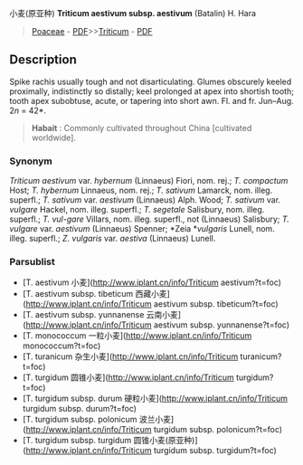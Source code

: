 小麦(原亚种) **Triticum aestivum subsp. aestivum** (Batalin) H. Hara

> [Poaceae](http://www.iplant.cn/info/Poaceae?t=foc) - [PDF](http://www.iplant.cn/foc/pdf/Poaceae.pdf)>>[Triticum](http://www.iplant.cn/info/Triticum?t=foc) - [PDF](http://www.iplant.cn/foc/pdf/Triticum.pdf)

## Description

Spike rachis usually tough and not disarticulating. Glumes obscurely keeled proximally, indistinctly so distally; keel prolonged at apex into shortish tooth; tooth apex subobtuse, acute, or tapering into short awn. Fl. and fr. Jun–Aug. 2*n* = 42*.


> **Habait** : 
> Commonly cultivated throughout China [cultivated worldwide].

### Synonym
*Triticum aestivum* var. *hybernum* (Linnaeus) Fiori, nom. rej.; *T. compactum* Host; *T. hybernum* Linnaeus, nom. rej.; *T. sativum* Lamarck, nom. illeg. superfl.; *T. sativum* var. *aestivum* (Linnaeus) Alph. Wood; *T. sativum* var. *vulgare* Hackel, nom. illeg. superfl.; *T. segetale* Salisbury, nom. illeg. superfl.; *T. vul-gare* Villars, nom. illeg. superfl., not (Linnaeus) Salisbury; *T. vulgare* var. *aestivum* (Linnaeus) Spenner; *Zeia **vulgaris* Lunell, nom. illeg. superfl.; *Z. vulgaris* var. *aestiva* (Linnaeus) Lunell.

### Parsublist

* [T.  aestivum  小麦](http://www.iplant.cn/info/Triticum aestivum?t=foc)
* [T.  aestivum subsp. tibeticum  西藏小麦](http://www.iplant.cn/info/Triticum aestivum subsp. tibeticum?t=foc)
* [T.  aestivum subsp. yunnanense  云南小麦](http://www.iplant.cn/info/Triticum aestivum subsp. yunnanense?t=foc)
* [T.  monococcum  一粒小麦](http://www.iplant.cn/info/Triticum monococcum?t=foc)
* [T.  turanicum  杂生小麦](http://www.iplant.cn/info/Triticum turanicum?t=foc)
* [T.  turgidum  圆锥小麦](http://www.iplant.cn/info/Triticum turgidum?t=foc)
* [T.  turgidum subsp. durum  硬粒小麦](http://www.iplant.cn/info/Triticum turgidum subsp. durum?t=foc)
* [T.  turgidum subsp. polonicum  波兰小麦](http://www.iplant.cn/info/Triticum turgidum subsp. polonicum?t=foc)
* [T.  turgidum subsp. turgidum  圆锥小麦(原亚种)](http://www.iplant.cn/info/Triticum turgidum subsp. turgidum?t=foc)
